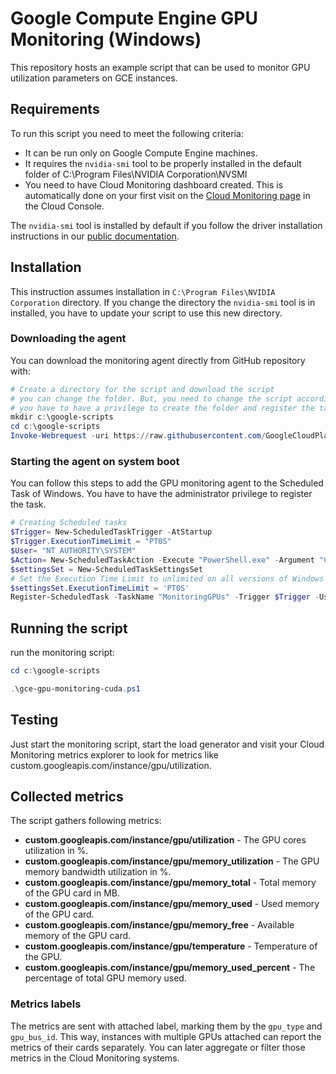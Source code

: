 # Google Compute Engine GPU Monitoring (Windows)

This repository hosts an example script that
can be used to monitor GPU utilization parameters
on GCE instances. 

## Requirements

To run this script you need to meet the following criteria:

* It can be run only on Google Compute Engine machines.
* It requires the `nvidia-smi` tool to be properly installed in the default folder of C:\Program Files\NVIDIA Corporation\NVSMI
* You need to have Cloud Monitoring dashboard created. This is automatically done on your first visit on the [Cloud Monitoring page](https://console.cloud.google.com/monitoring) in the Cloud Console.

The `nvidia-smi` tool is installed by default if you follow the
driver installation instructions in our 
[public documentation](https://cloud.google.com/compute/docs/gpus/install-drivers-gpu).

## Installation

This instruction assumes installation in `C:\Program Files\NVIDIA Corporation` directory.
If you change the directory the `nvidia-smi` tool is in installed, you have to update your script to use this new directory.

### Downloading the agent

You can download the monitoring agent directly from GitHub repository with:

```powershell
# Create a directory for the script and download the script
# you can change the folder. But, you need to change the script accordingly
# you have to have a privilege to create the folder and register the task so that the script runs automatically when the VM restarts.
mkdir c:\google-scripts
cd c:\google-scripts
Invoke-Webrequest -uri https://raw.githubusercontent.com/GoogleCloudPlatform/compute-gpu-monitoring/main/windows/gce-gpu-monitoring-cuda.ps1 -outfile gce-gpu-monitoring-cuda.ps1
```

### Starting the agent on system boot
You can follow this steps to add the GPU monitoring agent to the Scheduled Task of Windows.
You have to have the administrator privilege to register the task.

```powershell
# Creating Scheduled tasks
$Trigger= New-ScheduledTaskTrigger -AtStartup
$Trigger.ExecutionTimeLimit = "PT0S"
$User= "NT AUTHORITY\SYSTEM" 
$Action= New-ScheduledTaskAction -Execute "PowerShell.exe" -Argument "C:\google-scripts\gce-gpu-monitoring-cuda.ps1" 
$settingsSet = New-ScheduledTaskSettingsSet
# Set the Execution Time Limit to unlimited on all versions of Windows Server
$settingsSet.ExecutionTimeLimit = 'PT0S'
Register-ScheduledTask -TaskName "MonitoringGPUs" -Trigger $Trigger -User $User -Action $Action –Force -Settings $settingsSet 


```


## Running the script
run the monitoring script:

```powershell
cd c:\google-scripts

.\gce-gpu-monitoring-cuda.ps1 

```


## Testing
Just start the monitoring script, start the load generator and visit your Cloud Monitoring metrics explorer to look for metrics like custom.googleapis.com/instance/gpu/utilization.

## Collected metrics
The script gathers following metrics:

* **custom.googleapis.com/instance/gpu/utilization** - The GPU cores utilization in %.
* **custom.googleapis.com/instance/gpu/memory_utilization** - The GPU memory bandwidth utilization in %.
* **custom.googleapis.com/instance/gpu/memory_total** - Total memory of the GPU card in MB.
* **custom.googleapis.com/instance/gpu/memory_used** - Used memory of the GPU card.
* **custom.googleapis.com/instance/gpu/memory_free** - Available memory of the GPU card.
* **custom.googleapis.com/instance/gpu/temperature** - Temperature of the GPU.
* **custom.googleapis.com/instance/gpu/memory_used_percent** - The percentage of total GPU memory used. 

### Metrics labels

The metrics are sent with attached label, marking them by the `gpu_type` and 
`gpu_bus_id`. This way, instances with multiple GPUs attached can report the
metrics of their cards separately. You can later aggregate or filter those
metrics in the Cloud Monitoring systems.
